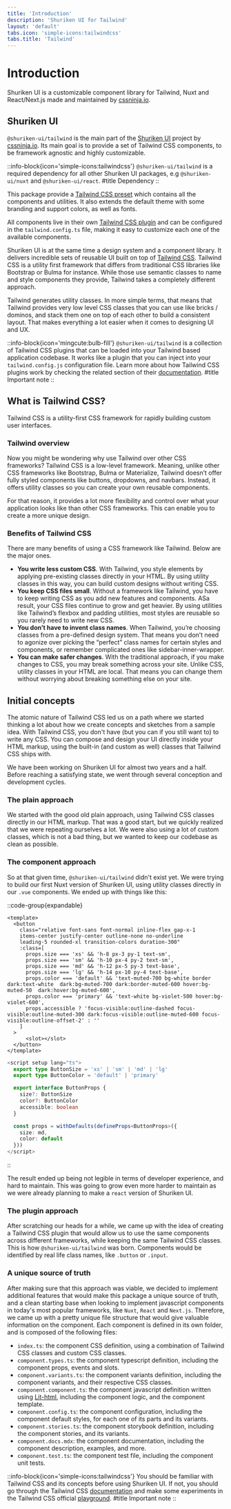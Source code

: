 ```yaml
---
title: 'Introduction'
description: 'Shuriken UI for Tailwind'
layout: 'default'
tabs.icon: 'simple-icons:tailwindcss'
tabs.title: 'Tailwind'
---
```


# Introduction

Shuriken UI is a customizable component library for Tailwind, Nuxt and React/Next.js made and maintained by [cssninja.io](https://cssninja.io).

## Shuriken UI

`@shuriken-ui/tailwind` is the main part of the [Shuriken UI](https://github.com/shuriken-ui) project by [cssninja.io](https://cssninja.io). Its main goal is to provide a set of Tailwind CSS components, to be framework agnostic and highly customizable. 

::info-block{icon='simple-icons:tailwindcss'}
`@shuriken-ui/tailwind` is a required dependency for all other Shuriken UI packages, e.g `@shuriken-ui/nuxt` and `@shuriken-ui/react`.
#title
Dependency
::

This package provide a [Tailwind CSS preset](https://tailwindcss.com/docs/presets) which contains all the components and utilities. It also extends the default theme with some branding and support colors, as well as fonts.

All components live in their own [Tailwind CSS plugin](https://tailwindcss.com/docs/plugins) and can be configured in the `tailwind.config.ts` file, making it easy to customize each one of the available components.

Shuriken UI is at the same time a design system and a component library. It delivers incredible sets of reusable UI built on top of [Tailwind CSS](https://tailwindcss.com). Tailwind CSS is a utility first framework that differs from traditional CSS libraries like Bootstrap or Bulma for instance. While those use semantic classes to name and style components they provide, Tailwind takes a completely different approach.

Tailwind generates utility classes. In more simple terms, that means that Tailwind provides very low level CSS classes that you can use like bricks / dominos, and stack them one on top of each other to build a consistent layout. That makes everything a lot easier when it comes to designing UI and UX.

::info-block{icon='mingcute:bulb-fill'}
`@shuriken-ui/tailwind` is a collection of Tailwind CSS plugins that can be loaded into your Tailwind based application codebase. It works like a plugin that you can inject into your `tailwind.config.js` configuration file. Learn more about how Tailwind CSS plugins work by checking the related section of their [documentation](https://tailwindcss.com/docs/plugins).
#title
Important note
::

## What is Tailwind CSS?

Tailwind CSS is a utility-first CSS framework for rapidly building custom user interfaces.

### Tailwind overview

Now you might be wondering why use Tailwind over other CSS frameworks? Tailwind CSS is a low-level framework. Meaning, unlike other CSS frameworks like Bootstrap, Bulma or Materialize, Tailwind doesn’t offer fully styled components like buttons, dropdowns, and navbars. Instead, it offers utility classes so you can create your own reusable components.

For that reason, it provides a lot more flexibility and control over what your application looks like than other CSS frameworks. This can enable you to create a more unique design.

### Benefits of Tailwind CSS

There are many benefits of using a CSS framework like Tailwind. Below are the major ones.

* **You write less custom CSS**. With Tailwind, you style elements by applying pre-existing classes directly in your HTML. By using utility classes in this way, you can build custom designs without writing CSS.
* **You keep CSS files small**. Without a framework like Tailwind, you have to keep writing CSS as you add new features and components. ASa result, your CSS files continue to grow and get heavier. By using utilities like Tailwind’s flexbox and padding utilities, most styles are reusable so you rarely need to write new CSS.
* **You don’t have to invent class names**. When Tailwind, you’re choosing classes from a pre-defined design system. That means you don’t need to agonize over picking the “perfect” class names for certain styles and components, or remember complicated ones like sidebar-inner-wrapper.
* **You can make safer changes**. With the traditional approach, if you make changes to CSS, you may break something across your site. Unlike CSS, utility classes in your HTML are local. That means you can change them without worrying about breaking something else on your site.

## Initial concepts

The atomic nature of Tailwind CSS led us on a path where we started thinking a lot about how we create concepts and sketches from a sample idea. With Tailwind CSS, you don't have (but you can if you still want to) to write any CSS. You can compose and design your UI directly inside your HTML markup, using the built-in (and custom as well) classes that Tailwind CSS ships with.

We have been working on Shuriken UI for almost two years and a half. Before reaching a satisfying state, we went through several conception and development cycles.

### The plain approach

We started with the good old plain approach, using Tailwind CSS classes directly in our HTML markup. That was a good start, but we quickly realized that we were repeating ourselves a lot. We were also using a lot of custom classes, which is not a bad thing, but we wanted to keep our codebase as clean as possible.

### The component approach

So at that given time, `@shuriken-ui/tailwind` didn't exist yet. We were trying to build our first Nuxt version of Shuriken UI, using utility classes directly in our `.vue` components. We ended up with things like this:

::code-group{expandable}

```vue [template]
<template>
  <button 
    class="relative font-sans font-normal inline-flex gap-x-1 
    items-center justify-center outline-none no-underline
    leading-5 rounded-xl transition-colors duration-300"
    :class=[
      props.size === 'xs' && 'h-8 px-3 py-1 text-sm',
      props.size === 'sm' && 'h-10 px-4 py-2 text-sm',
      props.size === 'md' && 'h-12 px-5 py-3 text-base',
      props.size === 'lg' && 'h-14 px-10 py-4 text-base',
      props.color === 'default' && 'text-muted-700 bg-white border dark:text-white  dark:bg-muted-700 dark:border-muted-600 hover:bg-muted-50  dark:hover:bg-muted-600',
      props.color === 'primary' && 'text-white bg-violet-500 hover:bg-violet-600',
      props.accessible ? 'focus-visible:outline-dashed focus-visible:outline-muted-300 dark:focus-visible:outline-muted-600 focus-visible:outline-offset-2' : ''
    ]
  >
      <slot></slot>
  </button>
</template>
```

```ts [script]
<script setup lang="ts">
  export type ButtonSize = 'xs' | 'sm' | 'md' | 'lg'
  export type ButtonColor = 'default' | 'primary'

  export interface ButtonProps {
    size?: ButtonSize
    color?: ButtonColor
    accessible: boolean
  }

  const props = withDefaults(defineProps<ButtonProps>({
    size: md,
    color: default
  }))
</script>
```
::

The result ended up being not legible in terms of developer experience, and hard to maintain. This was going to grow even more harder to maintain as we were already planning to make a `react` version of Shuriken UI.

### The plugin approach

After scratching our heads for a while, we came up with the idea of creating a Tailwind CSS plugin that would allow us to use the same components across different frameworks, while keeping the same Tailwind CSS classes. This is how `@shuriken-ui/tailwind` was born. Components would be identified by real life class names, like `.button` or `.input`.


### A unique source of truth

After making sure that this approach was viable, we decided to implement additional features that would make this package a unique source of truth, and a clean starting base when looking to implement javascript components in today's most popular frameworks, like `Nuxt`, `React` and `Next.js`. Therefore, we came up with a pretty unique file structure that would give valuable information on the component. Each component is defined in its own folder, and is composed of the following files:

* `index.ts`: the component CSS definition, using a combination of Tailwind CSS classes and custom CSS classes.
* `component.types.ts`: the component typescript definition, including the component props, events and slots.
* `component.variants.ts`: the component variants definition, including the component variants, and their respective CSS classes.
* `component.component.ts`: the component javascript definition written using [Lit-html](https://lit.dev/docs/libraries/standalone-templates/), including the component logic, and the component template.
* `component.config.ts`: the component configuration, including the component default styles, for each one of its parts and its variants.
* `component.stories.ts`: the component storybook definition, including the component stories, and its variants.
* `component.docs.mdx`: the component documentation, including the component description, examples, and more.
* `component.test.ts`: the component test file, including the component unit tests.

::info-block{icon='simple-icons:tailwindcss'}
You should be familiar with Tailwind CSS and its concepts before using Shuriken UI. If not, you should go through the Tailwind CSS [documentation](https://tailwindcss.com) and make some experiments in the Tailwind CSS official [playground](https://play.tailwindcss.com/).
#title
Important note
::